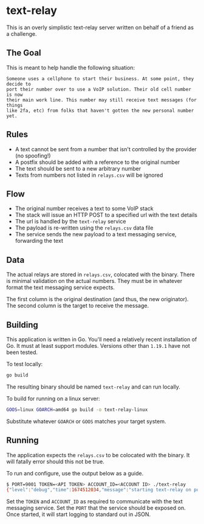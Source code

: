 # text-relay

This is an overly simplistic text-relay server written on behalf of a friend as
a challenge.

## The Goal

This is meant to help handle the following situation:

```
Someone uses a cellphone to start their business. At some point, they decide to
port their number over to use a VoIP solution. Their old cell number is now
their main work line. This number may still receive text messages (for things
like 2fa, etc) from folks that haven't gotten the new personal number yet.
```

## Rules

* A text cannot be sent from a number that isn't controlled by the provider (no spoofing!)
* A postfix should be added with a reference to the original number
* The text should be sent to a new arbitrary number
* Texts from numbers not listed in `relays.csv` will be ignored

## Flow

* The original number receives a text to some VoIP stack
* The stack will issue an HTTP POST to a specified url with the text details
* The url is handled by the `text-relay` service
* The payload is re-written using the `relays.csv` data file
* The service sends the new payload to a text messaging service, forwarding the text

## Data

The actual relays are stored in `relays.csv`, colocated with the binary. There
is minimal validation on the actual numbers. They must be in whatever format
the text messaging service expects.

The first column is the original destination (and thus, the new originator).
The second column is the target to receive the message.

## Building

This application is written in Go. You'll need a relatively recent installation
of Go. It must at least support modules. Versions other than `1.19.1` have not
been tested.

To test locally:

```bash
go build
```

The resulting binary should be named `text-relay` and can run locally.

To build for running on a linux server:

```bash
GOOS=linux GOARCH=amd64 go build -o text-relay-linux
```

Substitute whatever `GOARCH` or `GOOS` matches your target system.

## Running

The application expects the `relays.csv` to be colocated with the binary. It
will fatally error should this not be true.

To run and configure, use the output below as a guide.

```bash
$ PORT=9001 TOKEN=<API TOKEN> ACCOUNT_ID=<ACCOUNT ID> ./text-relay
{"level":"debug","time":1674512034,"message":"starting text-relay on port 9001"}
```

Set the `TOKEN` and `ACCOUNT_ID` as required to communicate with the text
messaging service. Set the `PORT` that the service should be exposed on. Once
started, it will start logging to standard out in JSON.
